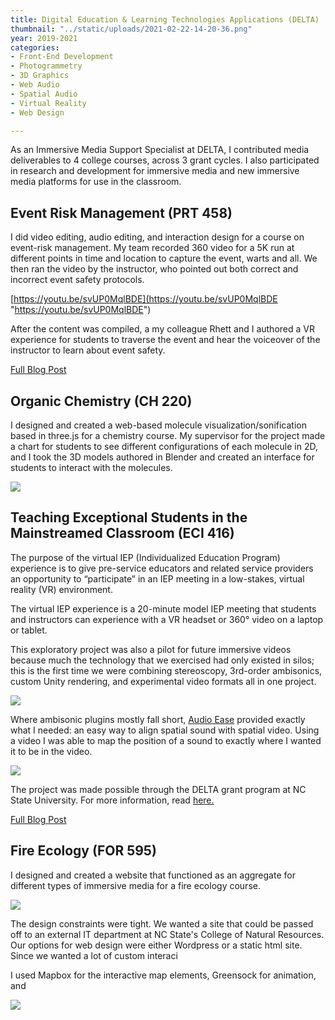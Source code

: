 ```yaml
---
title: Digital Education & Learning Technologies Applications (DELTA)
thumbnail: "../static/uploads/2021-02-22-14-20-36.png"
year: 2019-2021
categories:
- Front-End Development
- Photogrammetry
- 3D Graphics
- Web Audio
- Spatial Audio
- Virtual Reality
- Web Design

---
```

As an Immersive Media Support Specialist at DELTA, I contributed media deliverables to 4 college courses, across 3 grant cycles. I also participated in research and development for immersive media and new immersive media platforms for use in the classroom.

## Event Risk Management (PRT 458)

I did video editing, audio editing, and interaction design for a course on event-risk management.  My team recorded 360 video for a 5K run at different points in time and location to capture the event, warts and all.  We then ran the video by the instructor, who pointed out both correct and incorrect event safety protocols.

[https://youtu.be/svUP0MqlBDE](https://youtu.be/svUP0MqlBDE "https://youtu.be/svUP0MqlBDE")

After the content was compiled, a my colleague Rhett and I authored a VR experience for students to traverse the event and hear the voiceover of the instructor to learn about event safety.

[Full Blog Post](https://medium.com/@justintkuhn/a-case-study-on-designing-sound-for-immersive-education-d36f10f194f5)

## Organic Chemistry (CH 220)

I designed and created a web-based molecule visualization/sonification based in three.js for a chemistry course. My supervisor for the project made a chart for students to see different configurations of each molecule in 2D, and I took the 3D models authored in Blender and created an interface for students to interact with the molecules.

![](/uploads/2021-10-24-16-52-16.png)

## Teaching Exceptional Students in the Mainstreamed Classroom (ECI 416)

The purpose of the virtual IEP (Individualized Education Program) experience is to give pre-service educators and related service providers an opportunity to “participate” in an IEP meeting in a low-stakes, virtual reality (VR) environment.

The virtual IEP experience is a 20-minute model IEP meeting that students and instructors can experience with a VR headset or 360° video on a laptop or tablet.

This exploratory project was also a pilot for future immersive videos because much the technology that we exercised had only existed in silos; this is the first time we were combining stereoscopy, 3rd-order ambisonics, custom Unity rendering, and experimental video formats all in one project.

![](https://miro.medium.com/max/875/1*h_ASQELBGk0fj4H-GMhDWw.png)

Where ambisonic plugins mostly fall short, [Audio Ease](https://www.audioease.com/) provided exactly what I needed: an easy way to align spatial sound with spatial video. Using a video I was able to map the position of a sound to exactly where I wanted it to be in the video.

![](https://miro.medium.com/max/1400/1*kmcuh49kEXngUujk-tuwBg.png)

The project was made possible through the DELTA grant program at NC State University. For more information, read [here.](https://delta.ncsu.edu/course-planning/delta-grants/)

[Full Blog Post](https://medium.com/@justintkuhn/spatial-audio-workflow-for-educational-vr-video-68e481680de1)

## Fire Ecology (FOR 595)

I designed and created a website that functioned as an aggregate for different types of immersive media for a fire ecology course.  

![](/uploads/2021-10-24-16-56-26.png)

The design constraints were tight.  We wanted a site that could be passed off to an external IT department at NC State's College of Natural Resources.  Our options for web design were either Wordpress or a static html site.  Since we wanted a lot of custom interaci

I used Mapbox for the interactive map elements, Greensock for animation, and 

![](/uploads/2021-10-24-16-57-36.png)